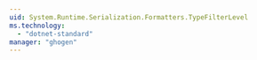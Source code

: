 ```yaml
---
uid: System.Runtime.Serialization.Formatters.TypeFilterLevel
ms.technology: 
  - "dotnet-standard"
manager: "ghogen"
---
```

